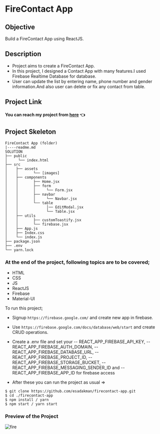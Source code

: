 # FireContact App

## Objective

Build a FireContact App using ReactJS.

## Description

- Project aims to create a FireContact App.
- In this project, I designed a Contact App with many features.I used Firebase Realtime Database for database.
- User can update the list by entering name, phone number and gender information.And also user can delete or fix any contact from table.

## Project Link

#### You can reach my project from [here](https://firecontact-app-blush.vercel.app/) 👈

## Project Skeleton

```
FireContact App (folder)
|----readme.md
SOLUTION
├── public
│     └── index.html
├── src
│    ├── assets
│    │       └── [images]
│    ├── components
│    │       ├── Home.jsx
│    │       ├── form
│    │       │     └── Form.jsx
│    │       ├── navbar
│    │       │     └── Navbar.jsx
│    │       └── table
│    │             │── EditModal.jsx
│    │             └── Table.jsx
│    ├── utils
│    │       ├── customToastify.jsx
│    │       └── firebase.jsx
│    ├── App.js
│    ├── İndex.css
│    └── index.js
├── package.json
├── .env
└── yarn.lock
```

### At the end of the project, following topics are to be covered;

- HTML
- CSS
- JS
- ReactJS
- Firebase
- Material-UI

To run this project;

- Signup `https://firebase.google.com/` and create new app in firebase.
- Use `https://firebase.google.com/docs/database/web/start` and create CRUD operations.
- Create a .env file and set your
  -- REACT_APP_FIREBASE_API_KEY,
  -- REACT_APP_FIREBASE_AUTH_DOMAIN,
  -- REACT_APP_FIREBASE_DATABASE_URL,
  -- REACT_APP_FIREBASE_PROJECT_ID,
  -- REACT_APP_FIREBASE_STORAGE_BUCKET,
  -- REACT_APP_FIREBASE_MESSAGING_SENDER_ID and
  -- REACT_APP_FIREBASE_APP_ID for firebase access

- After these you can run the project as usual =>

```
$ git clone https://github.com/esadakman/firecontact-app.git
$ cd ./firecontact-app
$ npm install / yarn
$ npm start / yarn start
```

### Preview of the Project

![fire](https://user-images.githubusercontent.com/98649983/180781321-afb20b7b-d2d7-40c7-b10f-cd7aaa99adf2.gif)
